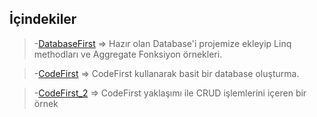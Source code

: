 ## İçindekiler
>-[DatabaseFirst](https://github.com/MesutGzl/DataAccessRepo/tree/master/DatabaseFirst) => Hazır olan Database'i projemize ekleyip Linq methodları ve Aggregate Fonksiyon örnekleri.

>-[CodeFirst](https://github.com/MesutGzl/DataAccessRepo/tree/master/CodeFirst) => CodeFirst kullanarak basit bir database oluşturma.

>-[CodeFirst_2](https://github.com/MesutGzl/DataAccessRepo/tree/master/CodeFirst_2) => CodeFirst yaklaşımı ile CRUD işlemlerini içeren bir örnek
